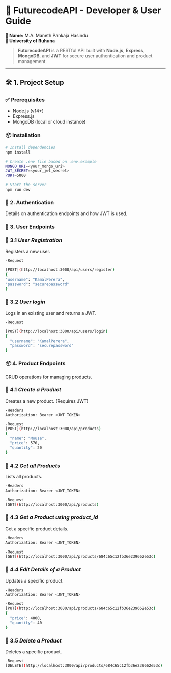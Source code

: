 # 🚀 FuturecodeAPI - Developer & User Guide

**👤 Name:** M.A. Maneth Pankaja Hasindu  
**🏫 University of Ruhuna**

> **FuturecodeAPI** is a RESTful API built with **Node.js**, **Express**, **MongoDB**, and **JWT** for secure user authentication and product management.

---

## 🛠️ 1. Project Setup

### ✅ Prerequisites

- Node.js (v14+)
- Express.js
- MongoDB (local or cloud instance)

### 📦 Installation

```bash
# Install dependencies
npm install

# Create .env file based on .env.example
MONGO_URI=<your_mongo_uri>
JWT_SECRET=<your_jwt_secret>
PORT=5000

# Start the server
npm run dev
```
### 🔐 2. Authentication
Details on authentication endpoints and how JWT is used.


### 👤 3. User Endpoints

### 📌 3.1 *User Registration*  
Registers a new user.
```bash
-Request

[POST](http://localhost:3000/api/users/register)
{
"username": "KamalPerera",
"password": "securepassword"
}

```
### 📌 3.2 *User login*
Logs in an existing user and returns a JWT.

```bash
-Request

[POST](http://localhost:3000/api/users/login)
{
  "username": "KamalPerera",
  "password": "securepassword"
}
```

### 📦 4. Product Endpoints

CRUD operations for managing products.

### 📌 4.1 *Create a Product*
Creates a new product. (Requires JWT)

```bash
-Headers
Authorization: Bearer <JWT_TOKEN>

-Request
[POST](http://localhost:3000/api/products)
{
  "name": "Mouse",
  "price": 570,
  "quantity": 20
}
```
### 📌 4.2 *Get all Products*
Lists all products.

```bash
-Headers
Authorization: Bearer <JWT_TOKEN>

-Request
[GET](http://localhost:3000/api/products)
```

### 📌 4.3 *Get a Product using product_id*
Get a specific product details.
```bash
-Headers
Authorization: Bearer <JWT_TOKEN>

-Request
[GET](http://localhost:3000/api/products/684c65c12fb36e239662e53c)
```

### 📌 4.4 *Edit Details of a Product*
Updates a specific product.
```bash
-Headers
Authorization: Bearer <JWT_TOKEN>

-Request
[PUT](http://localhost:3000/api/products/684c65c12fb36e239662e53c)
{
  "price": 4000,
  "quantity": 40
}
```
### 📌 3.5 *Delete a Product*
Deletes a specific product.
```bash
-Request
[DELETE](http://localhost:3000/api/products/684c65c12fb36e239662e53c)
```
